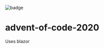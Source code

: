![badge](https://github.com/cmsmontera/bbm/workflows/.NET%20Core/badge.svg)
# advent-of-code-2020
Uses blazor
